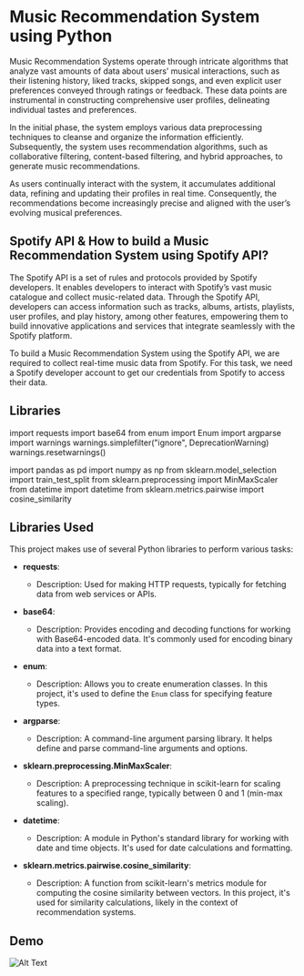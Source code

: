 
# Music Recommendation System using Python


Music Recommendation Systems operate through intricate algorithms that analyze vast amounts of data about users’ musical interactions, such as their listening history, liked tracks, skipped songs, and even explicit user preferences conveyed through ratings or feedback. These data points are instrumental in constructing comprehensive user profiles, delineating individual tastes and preferences.

In the initial phase, the system employs various data preprocessing techniques to cleanse and organize the information efficiently. Subsequently, the system uses recommendation algorithms, such as collaborative filtering, content-based filtering, and hybrid approaches, to generate music recommendations.

As users continually interact with the system, it accumulates additional data, refining and updating their profiles in real time. Consequently, the recommendations become increasingly precise and aligned with the user’s evolving musical preferences.

## Spotify API & How to build a Music Recommendation System using Spotify API?

The Spotify API is a set of rules and protocols provided by Spotify developers. It enables developers to interact with Spotify’s vast music catalogue and collect music-related data. Through the Spotify API, developers can access information such as tracks, albums, artists, playlists, user profiles, and play history, among other features, empowering them to build innovative applications and services that integrate seamlessly with the Spotify platform.

To build a Music Recommendation System using the Spotify API, we are required to collect real-time music data from Spotify. For this task, we need a Spotify developer account to get our credentials from Spotify to access their data.

## Libraries
import requests
import base64
from enum import Enum
import argparse
import warnings
warnings.simplefilter("ignore", DeprecationWarning)
warnings.resetwarnings()

import pandas as pd
import numpy as np
from sklearn.model_selection import train_test_split
from sklearn.preprocessing import MinMaxScaler
from datetime import datetime
from sklearn.metrics.pairwise import cosine_similarity

## Libraries Used

This project makes use of several Python libraries to perform various tasks:

- **requests**:
  - Description: Used for making HTTP requests, typically for fetching data from web services or APIs.

- **base64**:
  - Description: Provides encoding and decoding functions for working with Base64-encoded data. It's commonly used for encoding binary data into a text format.

- **enum**:
  - Description: Allows you to create enumeration classes. In this project, it's used to define the `Enum` class for specifying feature types.

- **argparse**:
  - Description: A command-line argument parsing library. It helps define and parse command-line arguments and options.

- **sklearn.preprocessing.MinMaxScaler**:
  - Description: A preprocessing technique in scikit-learn for scaling features to a specified range, typically between 0 and 1 (min-max scaling).

- **datetime**:
  - Description: A module in Python's standard library for working with date and time objects. It's used for date calculations and formatting.

- **sklearn.metrics.pairwise.cosine_similarity**:
  - Description: A function from scikit-learn's metrics module for computing the cosine similarity between vectors. In this project, it's used for similarity calculations, likely in the context of recommendation systems.



## Demo



![Alt Text](https://github.com/AnkitMandusia/Music-Recommendation-System-using-Python/blob/4ba60adebc5c927a9386c43fd117af4de57b557b/Screenshot%202023-09-14%20223413.png)


